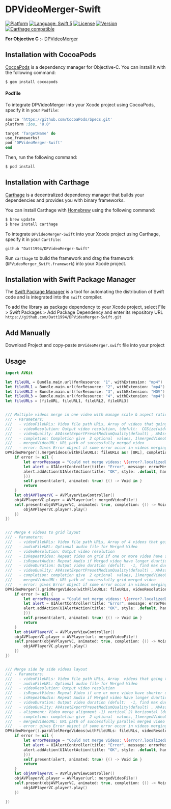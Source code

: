 # DPVideoMerger-Swift

[![Platform](https://img.shields.io/cocoapods/p/DPVideoMerger-Swift.svg?style=flat)](http://cocoapods.org/pods/DPVideoMerger-Swift)
[![Language: Swift 5](https://img.shields.io/badge/language-swift5-f48041.svg?style=flat)](https://developer.apple.com/swift)
[![License](https://img.shields.io/cocoapods/l/DPVideoMerger-Swift.svg?style=flat)](https://github.com/Datt1994/DPVideoMerger-Swift/blob/master/LICENSE)
[![Version](https://img.shields.io/cocoapods/v/DPVideoMerger-Swift.svg?style=flat)](http://cocoapods.org/pods/DPVideoMerger-Swift)
[![Carthage compatible](https://img.shields.io/badge/Carthage-compatible-4BC51D.svg?style=flat)](https://github.com/Carthage/Carthage)

**For Objective C** :- [DPVideoMerger](https://github.com/Datt1994/DPVideoMerger)

## Installation with CocoaPods

[CocoaPods](http://cocoapods.org) is a dependency manager for Objective-C. You can install it with the following command:

```bash
$ gem install cocoapods
```
#### Podfile

To integrate DPVideoMerger into your Xcode project using CocoaPods, specify it in your `Podfile`:

```ruby
source 'https://github.com/CocoaPods/Specs.git'
platform :ios, '8.0'

target 'TargetName' do
use_frameworks!
pod 'DPVideoMerger-Swift'
end
```

Then, run the following command:

```bash
$ pod install
```

## Installation with Carthage

[Carthage](https://github.com/Carthage/Carthage) is a decentralized dependency manager that builds your dependencies and provides you with binary frameworks.

You can install Carthage with [Homebrew](http://brew.sh/) using the following command:

```bash
$ brew update
$ brew install carthage
```

To integrate `DPVideoMerger-Swift` into your Xcode project using Carthage, specify it in your `Cartfile`:

```ogdl
github "Datt1994/DPVideoMerger-Swift"
```

Run `carthage` to build the framework and drag the framework (`DPVideoMerger_Swift.framework`) into your Xcode project.


## Installation with Swift Package Manager

The [Swift Package Manager](https://swift.org/package-manager/) is a tool for automating the distribution of Swift code and is integrated into the `swift` compiler.

To add the library as package dependency to your Xcode project, select File > Swift Packages > Add Package Dependency and enter its repository URL `https://github.com/Datt1994/DPVideoMerger-Swift.git`


## Add Manually 
  
  Download Project and copy-paste `DPVideoMerger.swift` file into your project 

## Usage 

```swift
import AVKit

let fileURL = Bundle.main.url(forResource: "1", withExtension: "mp4")
let fileURL1 = Bundle.main.url(forResource: "2", withExtension: "mp4")
let fileURL2 = Bundle.main.url(forResource: "3", withExtension: "MOV")
let fileURL3 = Bundle.main.url(forResource: "4", withExtension: "mp4")
let fileURLs = [fileURL, fileURL1, fileURL2, fileURL3]


/// Multiple videos merge in one video with manage scale & aspect ratio
/// - Parameters:
///   - videoFileURLs: Video file path URLs, Array of videos that going to merge
///   - videoResolution: Output video resolution, (defult:  CGSize(width: -1, height: -1), find max width and height from provided videos)
///   - videoQuality: AVAssetExportPresetMediumQuality(default) , AVAssetExportPresetLowQuality , AVAssetExportPresetHighestQuality
///   - completion: Completion give  2 optional  values, 1)mergedVideoURL: URL path of successfully merged video   2)error: Gives Error object if some error occur in videos merging process
///   - mergedVideoURL: URL path of successfully merged video
///   - error: Gives Error object if some error occur in videos merging process
DPVideoMerger().mergeVideos(withFileURLs: fileURLs as! [URL], completion: {(_ mergedVideoFile: URL?, _ error: Error?) -> Void in
    if error != nil {
        let errorMessage = "Could not merge videos: \(error?.localizedDescription ?? "error")"
        let alert = UIAlertController(title: "Error", message: errorMessage, preferredStyle: .alert)
        alert.addAction(UIAlertAction(title: "OK", style: .default, handler: { (a) in
        }))
        self.present(alert, animated: true) {() -> Void in }
        return
    }
    let objAVPlayerVC = AVPlayerViewController()
    objAVPlayerVC.player = AVPlayer(url: mergedVideoFile!)
    self.present(objAVPlayerVC, animated: true, completion: {() -> Void in
        objAVPlayerVC.player?.play()
    }) 
})


/// Merge 4 videos to grid layout
/// - Parameters:
///   - videoFileURLs: Video file path URLs, Array of 4 videos that going to grid merge
///   - audioFileURL: Optional audio file for Merged Video
///   - videoResolution: Output video resolution
///   - isRepeatVideo: Repeat Video on grid if one or more video have shorter duartion time then output video duration
///   - isRepeatAudio: Repeat Audio if Merged video have longer duartion time then provided Audio duration
///   - videoDuration: Output video duration (defult:  -1, find max duration from provided 4 videos)
///   - videoQuality: AVAssetExportPresetMediumQuality(default) , AVAssetExportPresetLowQuality , AVAssetExportPresetHighestQuality
///   - completion: completion give  2 optional  values, 1)mergedVideoURL: URL path of successfully grid merged video  2)error: gives Error object if some error occur in videos merging process
///   - mergedVideoURL: URL path of successfully grid merged video
///   - error: gives Error object if some error occur in videos merging process
DPVideoMerger().gridMergeVideos(withFileURLs: fileURLs, videoResolution: CGSize(width: 1000, height: 1000), completion: {(_ mergedVideoFile: URL?, _ error: Error?) -> Void in
    if error != nil {
        let errorMessage = "Could not merge videos: \(error?.localizedDescription ?? "error")"
        let alert = UIAlertController(title: "Error", message: errorMessage, preferredStyle: .alert)
        alert.addAction(UIAlertAction(title: "OK", style: .default, handler: { (a) in
        }))
        self.present(alert, animated: true) {() -> Void in }
        return
    }
    let objAVPlayerVC = AVPlayerViewController()
    objAVPlayerVC.player = AVPlayer(url: mergedVideoFile!)
    self.present(objAVPlayerVC, animated: true, completion: {() -> Void in
        objAVPlayerVC.player?.play()
    })
})


/// Merge side by side videos layout
/// - Parameters:
///   - videoFileURLs: Video file path URLs, Array  videos that going to parallel merge
///   - audioFileURL: Optional audio file for Merged Video
///   - videoResolution: Output video resolution
///   - isRepeatVideo: Repeat Video if one or more video have shorter duartion time then output video duration
///   - isRepeatAudio: Repeat Audio if Merged video have longer duartion time then provided Audio duration
///   - videoDuration: Output video duration (defult:  -1, find max duration from provided videos)
///   - videoQuality: AVAssetExportPresetMediumQuality(default) , AVAssetExportPresetLowQuality , AVAssetExportPresetHighestQuality
///   - alignment: Video merge alignment -1) vertical 2) horizontal (defult: vertical)
///   - completion: completion give  2 optional  values, 1)mergedVideoURL: URL path of successfully parallel merged video  2)error: gives Error object if some error occur in videos merging process
///   - mergedVideoURL: URL path of successfully parallel merged video
///   - error: gives Error object if some error occur in videos merging process
DPVideoMerger().parallelMergeVideos(withFileURLs: fileURLs, videoResolution: CGSize(width: 1000, height: 600),isRepeatVideo: true, videoQuality:AVAssetExportPresetHighestQuality , alignment: .vertical ,completion: {(_ mergedVideoFile: URL?, _ error: Error?) -> Void in
    if error != nil {
        let errorMessage = "Could not merge videos: \(error?.localizedDescription ?? "error")"
        let alert = UIAlertController(title: "Error", message: errorMessage, preferredStyle: .alert)
        alert.addAction(UIAlertAction(title: "OK", style: .default, handler: { (a) in
        }))
        self.present(alert, animated: true) {() -> Void in }
        return
    }
    let objAVPlayerVC = AVPlayerViewController()
    objAVPlayerVC.player = AVPlayer(url: mergedVideoFile!)
    self.present(objAVPlayerVC, animated: true, completion: {() -> Void in
        objAVPlayerVC.player?.play()
    })
    
})
```
